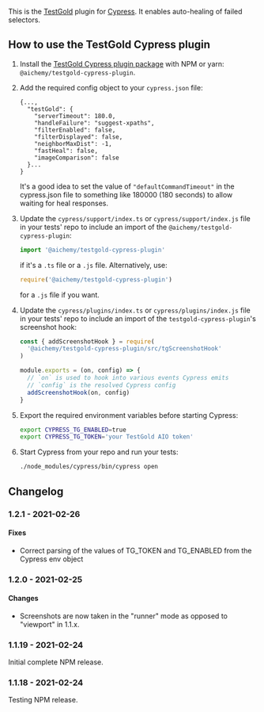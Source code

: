 This is the [TestGold](https://testgold.dev) plugin for
[Cypress](https://www.cypress.io/). It enables auto-healing of failed selectors.

## How to use the TestGold Cypress plugin

1. Install the [TestGold Cypress plugin
   package](https://www.npmjs.com/package/@aichemy/testgold-cypress-plugin) with
   NPM or yarn: `@aichemy/testgold-cypress-plugin`.

2. Add the required config object to your `cypress.json` file:

   ```
   {...,
     "testGold": {
       "serverTimeout": 180.0,
       "handleFailure": "suggest-xpaths",
       "filterEnabled": false,
       "filterDisplayed": false,
       "neighborMaxDist": -1,
       "fastHeal": false,
       "imageComparison": false
     }...
   }
   ```

   It's a good idea to set the value of `"defaultCommandTimeout"` in the
   cypress.json file to something like 180000 (180 seconds) to allow waiting for
   heal responses.

3. Update the `cypress/support/index.ts` or `cypress/support/index.js` file in
   your tests' repo to include an import of the
   `@aichemy/testgold-cypress-plugin`:

   ```javascript
   import '@aichemy/testgold-cypress-plugin'
   ```

   if it's a `.ts` file or a `.js` file. Alternatively, use:

   ```javascript
   require('@aichemy/testgold-cypress-plugin')
   ```

   for a `.js` file if you want.

4. Update the `cypress/plugins/index.ts` or `cypress/plugins/index.js` file in
   your tests' repo to include an import of the `testgold-cypress-plugin`'s
   screenshot hook:

   ```javascript
   const { addScreenshotHook } = require(
     '@aichemy/testgold-cypress-plugin/src/tgScreenshotHook'
   )

   module.exports = (on, config) => {
     // `on` is used to hook into various events Cypress emits
     // `config` is the resolved Cypress config
     addScreenshotHook(on, config)
   }
   ```

5. Export the required environment variables before starting Cypress:

   ```bash
   export CYPRESS_TG_ENABLED=true
   export CYPRESS_TG_TOKEN='your TestGold AIO token'
   ```

6. Start Cypress from your repo and run your tests:

   ```bash
   ./node_modules/cypress/bin/cypress open
   ```

## Changelog

### 1.2.1 - 2021-02-26

#### Fixes

- Correct parsing of the values of TG_TOKEN and TG_ENABLED from the Cypress env object

### 1.2.0 - 2021-02-25

#### Changes

- Screenshots are now taken in the "runner" mode as opposed to "viewport" in
  1.1.x.

### 1.1.19 - 2021-02-24

Initial complete NPM release.

### 1.1.18 - 2021-02-24

Testing NPM release.

